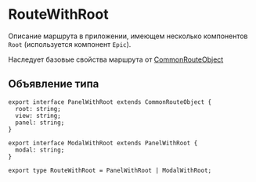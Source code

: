 # RouteWithRoot
Описание маршрута в приложении, имеющем несколько компонентов `Root` (используется компонент `Epic`).

Наследует базовые свойства маршрута от [CommonRouteObject](common-route-object.md)

## Объявление типа
```tsx
export interface PanelWithRoot extends CommonRouteObject {
  root: string;
  view: string;
  panel: string;
}

export interface ModalWithRoot extends PanelWithRoot {
  modal: string;
}

export type RouteWithRoot = PanelWithRoot | ModalWithRoot;
```
